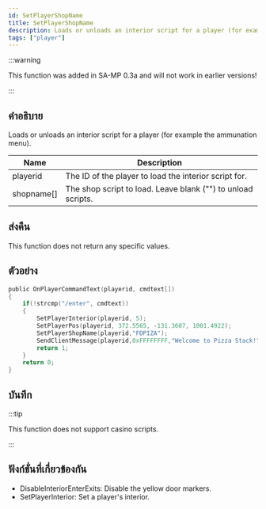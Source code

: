 ```yaml
---
id: SetPlayerShopName
title: SetPlayerShopName
description: Loads or unloads an interior script for a player (for example the ammunation menu).
tags: ["player"]
---
```


:::warning

This function was added in SA-MP 0.3a and will not work in earlier versions!

:::

## คำอธิบาย

Loads or unloads an interior script for a player (for example the ammunation menu).

| Name       | Description                                                  |
| ---------- | ------------------------------------------------------------ |
| playerid   | The ID of the player to load the interior script for.        |
| shopname[] | The shop script to load. Leave blank ("") to unload scripts. |

## ส่งคืน

This function does not return any specific values.

## ตัวอย่าง

```c
public OnPlayerCommandText(playerid, cmdtext[])
{
    if(!strcmp("/enter", cmdtext))
    {
        SetPlayerInterior(playerid, 5);
        SetPlayerPos(playerid, 372.5565, -131.3607, 1001.4922);
        SetPlayerShopName(playerid,"FDPIZA");
        SendClientMessage(playerid,0xFFFFFFFF,"Welcome to Pizza Stack!");
        return 1;
    }
    return 0;
}
```

## บันทึก

:::tip

This function does not support casino scripts.

:::

## ฟังก์ชั่นที่เกี่ยวข้องกัน

- DisableInteriorEnterExits: Disable the yellow door markers.
- SetPlayerInterior: Set a player's interior.
